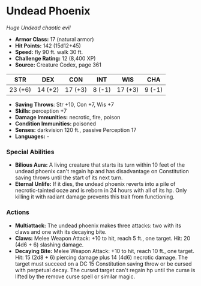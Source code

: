 # Undead Phoenix

*Huge* *Undead* *chaotic evil*

- **Armor Class:** 17 (natural armor)
- **Hit Points:** 142 (15d12+45)
- **Speed:** fly 90 ft. walk 30 ft.
- **Challenge Rating:** 12 (8,400 XP)
- **Source:** Creature Codex, page 361

| STR | DEX | CON | INT | WIS | CHA |
| --- | --- | --- | --- | --- | --- |
| 23 (+6) | 14 (+2) | 17 (+3) | 8 (-1) | 17 (+3) | 9 (-1) |

- **Saving Throws**: Str +10, Con +7, Wis +7
- **Skills:** perception +7
- **Damage Immunities:** necrotic, fire, poison
- **Condition Immunities:** poisoned
- **Senses:** darkvision 120 ft., passive Perception 17
- **Languages:** -

### Special Abilities

- **Bilious Aura:** A living creature that starts its turn within 10 feet of the undead phoenix can't regain hp and has disadvantage on Constitution saving throws until the start of its next turn.
- **Eternal Unlife:** If it dies, the undead phoenix reverts into a pile of necrotic-tainted ooze and is reborn in 24 hours with all of its hp. Only killing it with radiant damage prevents this trait from functioning.

### Actions

- **Multiattack:** The undead phoenix makes three attacks: two with its claws and one with its decaying bite.
- **Claws:** Melee Weapon Attack: +10 to hit, reach 5 ft., one target. Hit: 20 (4d6 + 6) slashing damage.
- **Decaying Bite:** Melee Weapon Attack: +10 to hit, reach 10 ft., one target. Hit: 15 (2d8 + 6) piercing damage plus 14 (4d6) necrotic damage. The target must succeed on a DC 15 Constitution saving throw or be cursed with perpetual decay. The cursed target can't regain hp until the curse is lifted by the remove curse spell or similar magic.


